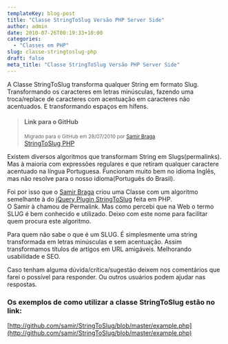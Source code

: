 ```yaml
---
templateKey: blog-post
title: "Classe StringToSlug Versão PHP Server Side"
author: admin
date: 2010-07-26T00:19:33+10:00
categories:
  - "Classes em PHP"
slug: classe-stringtoslug-php
draft: false
meta_title: "Classe StringToSlug Versão PHP Server Side"
---
```


A Classe StringToSlug transforma qualquer String em formato Slug. Transformando os caracteres em letras minúsculas, fazendo uma troca/replace de caracteres com acentuação em caracteres não acentuados. E transformando espaços em hífens.

> #### Link para o GitHub
>
> <small>Migrado para o GitHub em 28/07/2010 por [Samir Braga](http://twitter.com/samirbraga/)</small><br>
> [StringToSlug PHP](http://github.com/samir/StringToSlug)

Existem diversos algoritmos que transformam String em Slugs(permalinks). Mas à maioria com expressões regulares e que retiram qualquer caractere acentuado na língua Portuguesa. Funcionam muito bem no idioma Inglês, mas não resolve para o nosso idioma(Português do Brasil).


Foi por isso que o [Samir Braga](http://twitter.com/samirbraga) criou uma Classe com um algoritmo semelhante à do [jQuery Plugin StringToSlug](https://leocaseiro.com.br/jquery-plugin-string-to-slug) feita em PHP.<br>
O Samir à chamou de Permalink. Mas como percebi que na Web o termo SLUG é bem conhecido e utilizado. Deixo com este nome para facilitar quem procura este algoritmo.

Para quem não sabe o que é um SLUG. É simplesmente uma string transformada em letras minúsculas e sem acentuação. Assim transformamos títulos de artigos em URL amigáveis. Melhorando usabilidade e SEO.

Caso tenham alguma dúvida/crítica/sugestão deixem nos comentários que farei o possível para responder. Ou outros usuários podem ajudar nas respostas.

### Os exemplos de como utilizar a classe StringToSlug estão no link:

[http://github.com/samir/StringToSlug/blob/master/example.php](http://github.com/samir/StringToSlug/blob/master/example.php)
